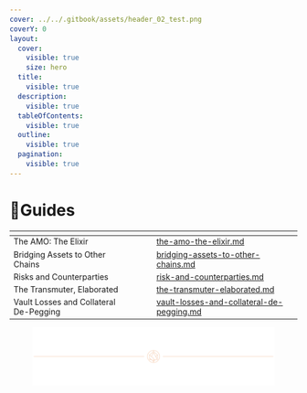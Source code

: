 ```yaml
---
cover: ../../.gitbook/assets/header_02_test.png
coverY: 0
layout:
  cover:
    visible: true
    size: hero
  title:
    visible: true
  description:
    visible: true
  tableOfContents:
    visible: true
  outline:
    visible: true
  pagination:
    visible: true
---
```


# 🧑Guides

<table data-view="cards"><thead><tr><th></th><th></th><th></th><th data-hidden data-card-target data-type="content-ref"></th></tr></thead><tbody><tr><td>The AMO: The Elixir</td><td></td><td></td><td><a href="the-amo-the-elixir.md">the-amo-the-elixir.md</a></td></tr><tr><td>Bridging Assets to Other Chains</td><td></td><td></td><td><a href="bridging-assets-to-other-chains.md">bridging-assets-to-other-chains.md</a></td></tr><tr><td>Risks and Counterparties</td><td></td><td></td><td><a href="risk-and-counterparties.md">risk-and-counterparties.md</a></td></tr><tr><td>The Transmuter, Elaborated</td><td></td><td></td><td><a href="the-transmuter-elaborated.md">the-transmuter-elaborated.md</a></td></tr><tr><td>Vault Losses and Collateral De-Pegging</td><td></td><td></td><td><a href="vault-losses-and-collateral-de-pegging.md">vault-losses-and-collateral-de-pegging.md</a></td></tr></tbody></table>

<figure>
  <img src="../../.gitbook/assets/header_02_test.png" alt=""></img>
</figure>
